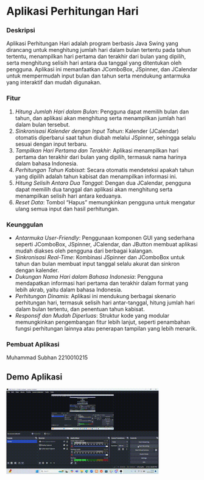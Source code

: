 # Aplikasi Perhitungan Hari

### Deskripsi
Aplikasi Perhitungan Hari adalah program berbasis Java Swing yang dirancang untuk menghitung jumlah hari dalam bulan tertentu pada tahun tertentu, menampilkan hari pertama dan terakhir dari bulan yang dipilih, serta menghitung selisih hari antara dua tanggal yang ditentukan oleh pengguna. Aplikasi ini memanfaatkan JComboBox, JSpinner, dan JCalendar untuk mempermudah input bulan dan tahun serta mendukung antarmuka yang interaktif dan mudah digunakan.

### Fitur
1. *Hitung Jumlah Hari dalam Bulan*: Pengguna dapat memilih bulan dan tahun, dan aplikasi akan menghitung serta menampilkan jumlah hari dalam bulan tersebut.
2. *Sinkronisasi Kalender dengan Input Tahun*: Kalender (JCalendar) otomatis diperbarui saat tahun diubah melalui JSpinner, sehingga selalu sesuai dengan input terbaru.
3. *Tampilkan Hari Pertama dan Terakhir*: Aplikasi menampilkan hari pertama dan terakhir dari bulan yang dipilih, termasuk nama harinya dalam bahasa Indonesia.
4. *Perhitungan Tahun Kabisat*: Secara otomatis mendeteksi apakah tahun yang dipilih adalah tahun kabisat dan menampilkan informasi ini.
5. *Hitung Selisih Antara Dua Tanggal*: Dengan dua JCalendar, pengguna dapat memilih dua tanggal dan aplikasi akan menghitung serta menampilkan selisih hari antara keduanya.
6. *Reset Data*: Tombol “Hapus” memungkinkan pengguna untuk mengatur ulang semua input dan hasil perhitungan.

### Keunggulan
- *Antarmuka User-Friendly*: Penggunaan komponen GUI yang sederhana seperti JComboBox, JSpinner, JCalendar, dan JButton membuat aplikasi mudah diakses oleh pengguna dari berbagai kalangan.
- *Sinkronisasi Real-Time*: Kombinasi JSpinner dan JComboBox untuk tahun dan bulan membuat input tanggal selalu akurat dan sinkron dengan kalender.
- *Dukungan Nama Hari dalam Bahasa Indonesia*: Pengguna mendapatkan informasi hari pertama dan terakhir dalam format yang lebih akrab, yaitu dalam bahasa Indonesia.
- *Perhitungan Dinamis*: Aplikasi ini mendukung berbagai skenario perhitungan hari, termasuk selisih hari antar-tanggal, hitung jumlah hari dalam bulan tertentu, dan penentuan tahun kabisat.
- *Responsif dan Mudah Diperluas*: Struktur kode yang modular memungkinkan pengembangan fitur lebih lanjut, seperti penambahan fungsi perhitungan lainnya atau penerapan tampilan yang lebih menarik.

### Pembuat Aplikasi
Muhammad Subhan 2210010215

## Demo Aplikasi
![App Screenshot](img/AplikasiPerhitunganHari.gif)
